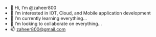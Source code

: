- 👋 Hi, I’m @zaheer800
- 👀 I’m interested in IOT, Cloud, and Mobile application development
- 🌱 I’m currently learning everything...
- 💞️ I’m looking to collaborate on everything...
- 📫 zaheer800@gmail.com

<!---
zaheer800/zaheer800 is a ✨ special ✨ repository because its `README.md` (this file) appears on your GitHub profile.
You can click the Preview link to take a look at your changes.
--->
